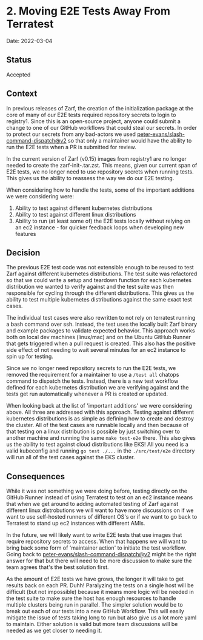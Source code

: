 # 2. Moving E2E Tests Away From Terratest

Date: 2022-03-04

## Status

Accepted

## Context

In previous releases of Zarf, the creation of the initialization package at the core of many of our E2E tests required repository secrets to login to registry1. Since this is an open-source project, anyone could submit a change to one of our GitHub workflows that could steal our secrets. In order to protect our secrets from any bad-actors we used [peter-evans/slash-command-dispatch@v2](https://github.com/peter-evans/slash-command-dispatch) so that only a maintainer would have the ability to run the E2E tests when a PR is submitted for review.

In the current version of Zarf (v0.15) images from registry1 are no longer needed to create the zarf-init-<arch>.tar.zst. This means, given our current span of E2E tests, we no longer need to use repository secrets when running tests. This gives us the ability to reassess the way we do our E2E testing.

When considering how to handle the tests, some of the important additions we were considering were:
  1. Ability to test against different kubernetes distributions
  2. Ability to test against different linux distributions
  3. Ability to run (at least some of) the E2E tests locally without relying on an ec2 instance - for quicker feedback loops when developing new features

## Decision

The previous E2E test code was not extensible enough to be reused to test Zarf against different kubernetes distributions. The test suite was refactored so that we could write a setup and teardown function for each kubernetes distribution we wanted to verify against and the test suite was then responsible for cycling through the different distributions. This gives us the ability to test multiple kubernetes distributions against the same exact test cases.

The individual test cases were also rewritten to not rely on terratest running a bash command over ssh. Instead, the test uses the locally built Zarf binary and example packages to validate expected behavior. This approach works both on local dev machines (linux/mac) and on the Ubuntu GitHub Runner that gets triggered when a pull request is created. This also has the positive side effect of not needing to wait several minutes for an ec2 instance to spin up for testing.

Since we no longer need repository secrets to run the E2E tests, we removed the requirement for a maintainer to use a `/test all` chatops command to dispatch the tests. Instead, there is a new test workflow defined for each kubernetes distribution we are verifying against and the tests get run automatically whenever a PR is created or updated.

When looking back at the list of 'important additions' we were considering above. All three are addressed with this approach. Testing against different kubernetes distributions is as simple as defining how to create and destroy the cluster. All of the test cases are runnable locally and then because of that testing on a linux distribution is possible by just switching over to another machine and running the same `make test-e2e` there. This also gives us the ability to test against cloud distributions like EKS! All you need is a valid kubeconfig and running `go test ./...` in the `./src/test/e2e` directory will run all of the test cases against the EKS cluster.

## Consequences

While it was not something we were doing before, testing directly on the GitHub Runner instead of using Terratest to test on an ec2 instance means that when we get around to adding automated testing of Zarf against different linux distrobutions we will want to have more discussions on if we want to use self-hosted runners of different OS's or if we want to go back to Terratest to stand up ec2 instances with different AMIs.

In the future, we will likely want to write E2E tests that use images that require repository secrets to access. When that happens we will want to bring back some form of 'maintainer action' to initiate the test workflow. Going back to [peter-evans/slash-command-dispatch@v2](https://github.com/peter-evans/slash-command-dispatch) might be the right answer for that but there will need to be more discussion to make sure the team agrees that's the best solution first.

As the amount of E2E tests we have grows, the longer it will take to get results back on each PR. Duhh! Paralyzing the tests on a single host will be difficult (but not impossible) because it means more logic will be needed in the test suite to make sure the host has enough resources to handle multiple clusters being run in parallel. The simpler solution would be to break out each of our tests into a new GitHub Workflow. This will easily mitigate the issue of tests taking long to run but also give us a lot more yaml to maintain. Either solution is valid but more team discussions will be needed as we get closer to needing it.
